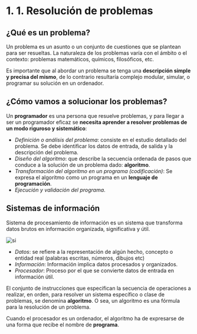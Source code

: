 # 1. 1. Resolución de problemas

## ¿Qué es un problema?

Un problema es un asunto o un conjunto de cuestiones que se plantean para ser resueltas. La naturaleza de los problemas varía con el ámbito o el contexto: problemas matemáticos, químicos, filosóficos, etc.

Es importante que al abordar un problema se tenga una **descripción simple y precisa del mismo**, de lo contrario resultaría complejo modular, simular, o programar su solución en un ordenador.

## ¿Cómo vamos a solucionar los problemas?

Un **programador** es una persona que resuelve problemas, y para llegar a ser un programador eficaz se **necesita aprender a resolver problemas de un modo riguroso y sistemático**:

* _Definición o análisis del problema_: consiste en el estudio detallado del problema. Se debe identificar los datos de entrada, de salida y la descripción del problema.
* _Diseño del algoritmo_: que describe la secuencia ordenada de pasos que conduce a la solución de un problema dado: **algoritmo**.
* _Transformación del algoritmo en un programa (codificación)_: Se expresa el algoritmo como un programa en un **lenguaje de programación**.
* _Ejecución y validación del programa_.

## Sistemas de información

Sistema de procesamiento de información es un sistema que transforma datos brutos en información organizada, significativa y útil.

![si](../u1/img/si.png)

* _Datos_: se refiere a la representación de algún hecho, concepto o entidad real (palabras escritas, números, dibujos etc)
* _Información_: Información implica datos procesados y organizados.
* _Procesador_: Proceso por el que se convierte datos de entrada en información útil.

El conjunto de instrucciones que especifican la secuencia de operaciones a realizar, en orden, para resolver un sistema específico o clase de problemas, se denomina **algoritmo**. O sea, un algoritmo es una fórmula para la resolución de un problema.

Cuando el procesador es un ordenador, el algoritmo ha de expresarse de una forma que recibe el nombre de **programa**.

